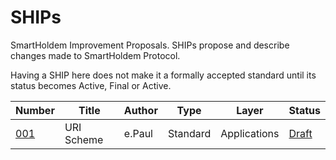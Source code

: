 # SHIPs
SmartHoldem Improvement Proposals. SHIPs propose and describe changes made to SmartHoldem Protocol.

Having a SHIP here does not make it a formally accepted standard until its status becomes Active, Final or Active.

| Number        | Title        | Author | Type  | Layer        | Status              |
| ------------- | ------------ | ------ | ----- | ------------ | ------------------- |
| [001](https://github.com/smartholdem/SHIPs/blob/master/SHIPS/ship-001.md) | URI Scheme | e.Paul | Standard  | Applications | [Draft](https://github.com/smartholdem/SHIPs/blob/master/SHIPS/ship-001.md) |